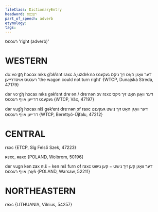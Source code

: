 ```yaml
---
fileClass: DictionaryEntry
headword: רעכטס
part_of_speech: adverb
etymology: 
tags:
---
```

רעכטס
'right (adverb)'

WESTERN
========

dα voˑg͡ŋ hɔcαx nɩks gʲəkʲɛnt raxc á˰uzdrèːnə דער וואָגן האָט זיך ניקס געקענט רעכטס אויסדרייען 'the wagon could not turn right' {WTCP, Dunajská Streda, 47179}

dər voˑg͡ŋ hɔcax nɩks gəkʲɛnt dreˑən / dreˑnən ɔv rɛxc דער וואָגן האָט זיך ניקס געקענט דרייען אויף רעכטס  {WTCP, Vác, 47197}

dər vug͡ŋ̩ hɔcax niš gəkʲent dreˑnən ɔf raxc דער וואָגן האָט זיך נישט געקענט דרייען אויף רעכטס {WTCP, Berettyó-Újfalu, 47212}

CENTRAL
========

rɛxc {ETCP, Sîg Felső Szek, 47223}

ʀɛxc, ʀaxc {POLAND, Wolbrom, 50196}

der vugn ken zax nɩš = ken nɩš furn of raxc דער וואָגן קען זיך נישט = קען נישט פֿאָרן אויף רעכטס {POLAND, Warsaw, 52211}

NORTHEASTERN
==============

réxc {LITHUANIA, Vilnius, 54257}
